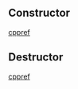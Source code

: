 ## Constructor
[cppref](https://en.cppreference.com/w/cpp/language/constructor)

## Destructor
[cppref](https://en.cppreference.com/w/cpp/language/destructor)
